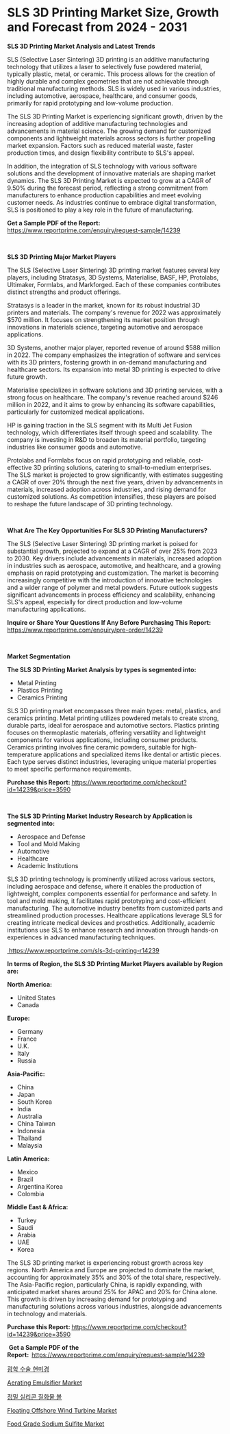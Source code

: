 <p><h1>SLS 3D Printing Market Size, Growth and Forecast from 2024 - 2031</h1></p><p><strong>SLS 3D Printing Market Analysis and Latest Trends</strong></p>
<p><p>SLS (Selective Laser Sintering) 3D printing is an additive manufacturing technology that utilizes a laser to selectively fuse powdered material, typically plastic, metal, or ceramic. This process allows for the creation of highly durable and complex geometries that are not achievable through traditional manufacturing methods. SLS is widely used in various industries, including automotive, aerospace, healthcare, and consumer goods, primarily for rapid prototyping and low-volume production.</p><p>The SLS 3D Printing Market is experiencing significant growth, driven by the increasing adoption of additive manufacturing technologies and advancements in material science. The growing demand for customized components and lightweight materials across sectors is further propelling market expansion. Factors such as reduced material waste, faster production times, and design flexibility contribute to SLS's appeal.</p><p>In addition, the integration of SLS technology with various software solutions and the development of innovative materials are shaping market dynamics. The SLS 3D Printing Market is expected to grow at a CAGR of 9.50% during the forecast period, reflecting a strong commitment from manufacturers to enhance production capabilities and meet evolving customer needs. As industries continue to embrace digital transformation, SLS is positioned to play a key role in the future of manufacturing.</p></p>
<p><strong>Get a Sample PDF of the Report:&nbsp;</strong> <a href="https://www.reportprime.com/enquiry/request-sample/14239">https://www.reportprime.com/enquiry/request-sample/14239</a></p>
<p>&nbsp;</p>
<p><strong>SLS 3D Printing Major Market Players</strong></p>
<p><p>The SLS (Selective Laser Sintering) 3D printing market features several key players, including Stratasys, 3D Systems, Materialise, BASF, HP, Protolabs, Ultimaker, Formlabs, and Markforged. Each of these companies contributes distinct strengths and product offerings.</p><p>Stratasys is a leader in the market, known for its robust industrial 3D printers and materials. The company's revenue for 2022 was approximately $570 million. It focuses on strengthening its market position through innovations in materials science, targeting automotive and aerospace applications. </p><p>3D Systems, another major player, reported revenue of around $588 million in 2022. The company emphasizes the integration of software and services with its 3D printers, fostering growth in on-demand manufacturing and healthcare sectors. Its expansion into metal 3D printing is expected to drive future growth.</p><p>Materialise specializes in software solutions and 3D printing services, with a strong focus on healthcare. The company's revenue reached around $246 million in 2022, and it aims to grow by enhancing its software capabilities, particularly for customized medical applications.</p><p>HP is gaining traction in the SLS segment with its Multi Jet Fusion technology, which differentiates itself through speed and scalability. The company is investing in R&D to broaden its material portfolio, targeting industries like consumer goods and automotive.</p><p>Protolabs and Formlabs focus on rapid prototyping and reliable, cost-effective 3D printing solutions, catering to small-to-medium enterprises. The SLS market is projected to grow significantly, with estimates suggesting a CAGR of over 20% through the next five years, driven by advancements in materials, increased adoption across industries, and rising demand for customized solutions. As competition intensifies, these players are poised to reshape the future landscape of 3D printing technology.</p></p>
<p>&nbsp;</p>
<p><strong>What Are The Key Opportunities For SLS 3D Printing Manufacturers?</strong></p>
<p><p>The SLS (Selective Laser Sintering) 3D printing market is poised for substantial growth, projected to expand at a CAGR of over 25% from 2023 to 2030. Key drivers include advancements in materials, increased adoption in industries such as aerospace, automotive, and healthcare, and a growing emphasis on rapid prototyping and customization. The market is becoming increasingly competitive with the introduction of innovative technologies and a wider range of polymer and metal powders. Future outlook suggests significant advancements in process efficiency and scalability, enhancing SLS's appeal, especially for direct production and low-volume manufacturing applications.</p></p>
<p><strong>Inquire or Share Your Questions If Any Before Purchasing This Report:</strong> <a href="https://www.reportprime.com/enquiry/pre-order/14239">https://www.reportprime.com/enquiry/pre-order/14239</a></p>
<p>&nbsp;</p>
<p><strong>Market Segmentation</strong></p>
<p><strong>The SLS 3D Printing Market Analysis by types is segmented into:</strong></p>
<p><ul><li>Metal Printing</li><li>Plastics Printing</li><li>Ceramics Printing</li></ul></p>
<p><p>SLS 3D printing market encompasses three main types: metal, plastics, and ceramics printing. Metal printing utilizes powdered metals to create strong, durable parts, ideal for aerospace and automotive sectors. Plastics printing focuses on thermoplastic materials, offering versatility and lightweight components for various applications, including consumer products. Ceramics printing involves fine ceramic powders, suitable for high-temperature applications and specialized items like dental or artistic pieces. Each type serves distinct industries, leveraging unique material properties to meet specific performance requirements.</p></p>
<p><strong>Purchase this Report:&nbsp;</strong><a href="https://www.reportprime.com/checkout?id=14239&price=3590">https://www.reportprime.com/checkout?id=14239&price=3590</a></p>
<p>&nbsp;</p>
<p><strong>The SLS 3D Printing Market Industry Research by Application is segmented into:</strong></p>
<p><ul><li>Aerospace and Defense</li><li>Tool and Mold Making</li><li>Automotive</li><li>Healthcare</li><li>Academic Institutions</li></ul></p>
<p><p>SLS 3D printing technology is prominently utilized across various sectors, including aerospace and defense, where it enables the production of lightweight, complex components essential for performance and safety. In tool and mold making, it facilitates rapid prototyping and cost-efficient manufacturing. The automotive industry benefits from customized parts and streamlined production processes. Healthcare applications leverage SLS for creating intricate medical devices and prosthetics. Additionally, academic institutions use SLS to enhance research and innovation through hands-on experiences in advanced manufacturing techniques.</p></p>
<p><a href="https://www.reportprime.com/sls-3d-printing-r14239">&nbsp;https://www.reportprime.com/sls-3d-printing-r14239</a></p>
<p><strong>In terms of Region, the SLS 3D Printing Market Players available by Region are:</strong></p>
<p>
    <p> <strong> North America: </strong>
        <ul>
            <li>United States</li>
            <li>Canada</li>
        </ul>
        </p> 
    <p> <strong> Europe: </strong>
        <ul>
            <li>Germany</li>
            <li>France</li>
            <li>U.K.</li>
            <li>Italy</li>
            <li>Russia</li>
        </ul>
        </p> 
    <p> <strong> Asia-Pacific: </strong>
        <ul>
            <li>China</li>
            <li>Japan</li>
            <li>South Korea</li>
            <li>India</li>
            <li>Australia</li>
            <li>China Taiwan</li>
            <li>Indonesia</li>
            <li>Thailand</li>
            <li>Malaysia</li>
        </ul>
        </p> 
    <p> <strong> Latin America: </strong>
        <ul>
            <li>Mexico</li>
            <li>Brazil</li>
            <li>Argentina Korea</li>
            <li>Colombia</li>
        </ul>
        </p> 
    <p> <strong> Middle East & Africa: </strong>
        <ul>
            <li>Turkey</li>
            <li>Saudi</li>
            <li>Arabia</li>
            <li>UAE</li>
            <li>Korea</li>
        </ul>
    </p>
    </p>
<p><p>The SLS 3D printing market is experiencing robust growth across key regions. North America and Europe are projected to dominate the market, accounting for approximately 35% and 30% of the total share, respectively. The Asia-Pacific region, particularly China, is rapidly expanding, with anticipated market shares around 25% for APAC and 20% for China alone. This growth is driven by increasing demand for prototyping and manufacturing solutions across various industries, alongside advancements in technology and materials.</p></p>
<p><strong>Purchase this Report: </strong><a href="https://www.reportprime.com/checkout?id=14239&price=3590">https://www.reportprime.com/checkout?id=14239&price=3590</a></p>
<p>&nbsp;<strong>Get a Sample PDF of the Report:&nbsp;&nbsp;</strong><a href="https://www.reportprime.com/enquiry/request-sample/14239">https://www.reportprime.com/enquiry/request-sample/14239</a></p>
<p><strong></strong></p>
<p><p><a href="https://medium.com/@adsogvwv75/%EC%84%B8%EA%B3%84-optical-surgical-microscope-market-%EC%9D%80-2024%EC%97%90%EC%84%9C-2031%EB%A1%9C-%EC%97%B0%ED%8F%89%EA%B7%A0-%EC%A6%9D%EA%B0%80%EC%9C%A8%EC%9D%84-%EB%B3%B4%EC%9D%BC-%EA%B2%83%EC%9C%BC%EB%A1%9C-%EC%98%88%EC%83%81%EB%90%A9%EB%8B%88%EB%8B%A4-2677c4294898">광학 수술 현미경</a></p><p><a href="https://medium.com/@lamm8276/the-aerating-emulsifier-market-prioritizes-cost-control-and-efficiency-enhancement-7d38fafe2cd4">Aerating Emulsifier Market</a></p><p><a href="https://medium.com/@puputzim_20688/%EC%84%B8%EA%B3%84-precision-silicon-nitride-ball-market-%EC%9D%80-2024%EC%97%90%EC%84%9C-2031%EB%A1%9C-%EC%97%B0%ED%8F%89%EA%B7%A0-%EC%A6%9D%EA%B0%80%EC%9C%A8%EC%9D%84-%EB%B3%B4%EC%9D%BC-%EA%B2%83%EC%9C%BC%EB%A1%9C-%EC%98%88%EC%83%81%EB%90%A9%EB%8B%88%EB%8B%A4-fc333f19371e">정밀 실리콘 질화물 볼</a></p><p><a href="https://www.linkedin.com/pulse/strategic-insights-global-floating-offshore-wind-turbine-5vpoe?trackingId=LUOzPKEzRFC1Lq%2B7%2FQi%2Fpg%3D%3D">Floating Offshore Wind Turbine Market</a></p><p><a href="https://medium.com/@lamm8276/the-food-grade-sodium-sulfite-market-prioritizes-cost-control-and-efficiency-enhancement-e7ae11b7b210">Food Grade Sodium Sulfite Market</a></p></p>